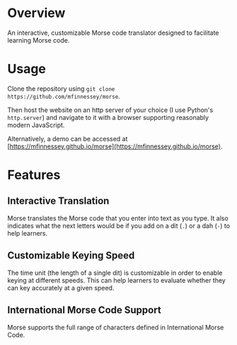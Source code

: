# Overview
An interactive, customizable Morse code translator designed to facilitate learning Morse code.

# Usage
Clone the repository using `git clone https://github.com/mfinnessey/morse`.

Then host the website on an http server of your choice (I use Python's `http.server`) and navigate to it with a browser supporting reasonably modern JavaScript.

Alternatively, a demo can be accessed at [https://mfinnessey.github.io/morse](https://mfinnessey.github.io/morse).

# Features
## Interactive Translation
Morse translates the Morse code that you enter into text as you type. It also indicates what the next letters would be if you add on a dit (`.`) or a dah (`-`) to help learners.

## Customizable Keying Speed
The time unit (the length of a single dit) is customizable in order to enable keying at different speeds. This can help learners to evaluate whether they can key accurately at a given speed.

## International Morse Code Support
Morse supports the full range of characters defined in International Morse Code.
